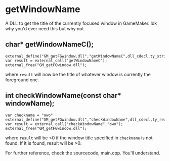 # getWindowName
 A DLL to get the title of the currently focused window in GameMaker. Idk why you'd ever need this but why not.

## char* getWindowNameC();

    external_define("GM_getFGwindow.dll","getWindowNameC",dll_cdecl,ty_string,0);
    var result = external_call("getWindowNameC");
    external_free("GM_getFGwindow.dll");

where `result` will now be the title of whatever window is currently the foreground one.

## int checkWindowName(const char* windowName);

    var checkname = "owo"
    external_define("GM_getFGwindow.dll","checkWindowName",dll_cdecl,ty_real,1,ty_string);
    var result = external_call("checkWindowName","owo");
    external_free("GM_getFGwindow.dll");

where `result` will be <0 if the window title specified in `checkname` is not found. If it is found, result will be >0.

For further reference, check the sourcecode, main.cpp. You'll understand.


